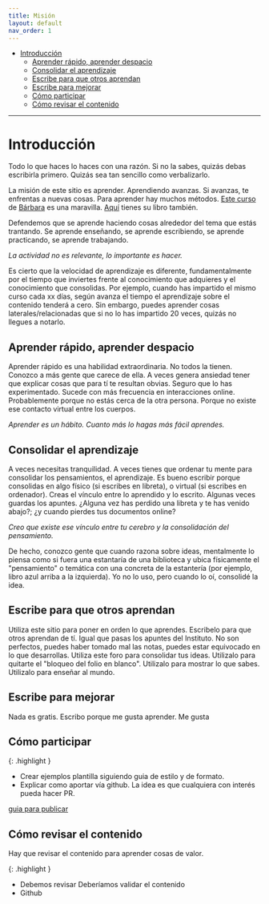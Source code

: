 ```yaml
---
title: Misión
layout: default
nav_order: 1
---
```


- [Introducción](#introducción)
  - [Aprender  rápido, aprender despacio](#aprender--rápido-aprender-despacio)
  - [Consolidar el aprendizaje](#consolidar-el-aprendizaje)
  - [Escribe para que otros aprendan](#escribe-para-que-otros-aprendan)
  - [Escribe para mejorar](#escribe-para-mejorar)
  - [Cómo participar](#cómo-participar)
  - [Cómo revisar el contenido](#cómo-revisar-el-contenido)

---

# Introducción

Todo lo que haces lo haces con una razón. Si no la sabes, quizás debas escribirla primero. Quizás sea tan sencillo como verbalizarlo.

La misión de este sitio es aprender. Aprendiendo avanzas. Si avanzas, te enfrentas a nuevas cosas. Para aprender hay muchos métodos. 
[Este curso](https://www.coursera.org/learn/learning-how-to-learn) de [Bárbara](https://www.linkedin.com/in/barbaraoakley/) es una maravilla. [Aquí](https://www.amazon.es/Learning-How-Learn-Spending-Studying/dp/0143132547) tienes su libro también.

Defendemos que se aprende haciendo cosas alrededor del tema que estás trantando.
Se aprende enseñando, se aprende escribiendo, se aprende practicando, se aprende trabajando. 

*La actividad no es relevante, lo importante es hacer.*

Es cierto que la velocidad de aprendizaje es diferente, fundamentalmente por el tiempo que inviertes frente al conocimiento que adquieres y el conocimiento que consolidas. Por ejemplo, cuando has impartido el mismo curso cada xx días, según avanza el tiempo el aprendizaje sobre el contenido tenderá a cero. Sin embargo, puedes aprender cosas laterales/relacionadas que si no lo has impartido 20 veces, quizás no llegues a notarlo.

## Aprender  rápido, aprender despacio
Aprender rápido es una habilidad extraordinaria. No todos la tienen. Conozco a más gente que carece de ella.
A veces genera ansiedad tener que explicar cosas que para tí te resultan obvias.
Seguro que lo has experimentado. Sucede con más frecuencia en interacciones online. 
Probablemente porque no estás cerca de la otra persona. Porque no existe ese contacto virtual entre los cuerpos.

*Aprender es un hábito. Cuanto más lo hagas más fácil aprendes.*

## Consolidar el aprendizaje
A veces necesitas tranquilidad. A veces tienes que ordenar tu mente para consolidar los pensamientos, el aprendizaje. Es bueno escribir porque consolidas en algo físico (si escribes en libreta), o virtual (si escribes en ordenador).
Creas el vínculo entre lo aprendido y lo escrito. Algunas veces guardas los apuntes.
¿Alguna vez has perdido una libreta y te has venido abajo?; ¿y cuando pierdes tus documentos online?

*Creo que existe ese vínculo entre tu cerebro y la consolidación del pensamiento.*

De hecho, conozco gente que cuando razona sobre ideas, mentalmente lo piensa como si fuera una estantaría de una biblioteca y ubica físicamente el "pensamiento" o temática con una concreta de la estantería (por ejemplo, libro azul arriba a la izquierda). Yo no lo uso, pero cuando lo oí, consolidé la idea.

## Escribe para que otros aprendan
Utiliza este sitio para poner en orden lo que aprendes. Escribelo para que otros aprendan de tí. Igual que pasas los apuntes del Instituto. No son perfectos, puedes haber tomado mal las notas, puedes estar equivocado en lo que desarrollas.
Utiliza este foro para consolidar tus ideas. Utilizalo para quitarte el "bloqueo del folio en blanco". 
Utilizalo para mostrar lo que sabes. Utilizalo para enseñar al mundo.

## Escribe para mejorar
Nada es gratis. Escribo porque me gusta aprender. Me gusta 

## Cómo participar
{: .highlight }
- Crear ejemplos plantilla siguiendo guia de estilo y de formato.
- Explicar como aportar vía github. La idea es que cualquiera con interés pueda hacer PR.

[guia para publicar](guia-para-publicar.md)
  
## Cómo revisar el contenido
Hay que revisar el contenido para aprender cosas de valor.

{: .highlight }
- Debemos revisar Deberíamos validar el contenido
- Github 